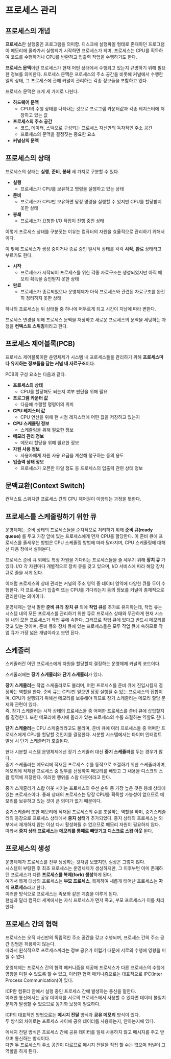 # 프로세스 관리

## 프로세스의 개념
**프로세스**란 실행중인 프로그램을 의미함.
디스크에 실행파일 형태로 존재하던 프로그램이 메모리에 올라가서 실행되기 시작하면 프로세스가 되며, 프로세스는 CPU를 획득하여 코드를 수행하거나 CPU를 반환하고 입출력 작업을 수행하기도 한다.

**프로세스 문맥**이란 프로세스가 현재 어떤 상태에서 수행되고 있는지 규명하기 위해 필요한 정보를 의미한다.
프로세스 문맥은 프로세스의 주소 공간을 비롯해 커널에서 수행한 일의 상태, 그 프로세스에 관해 커널이 관리하는 각종 정보들을 포함하고 있다.

프로세스 문맥은 크게 세 가지로 나뉜다.
- **하드웨어 문맥**
  - CPU의 수행 상태를 나타내는 것으로 프로그램 카운터값과 각종 레지스터에 저장하고 있는 값
- **프로세스의 주소 공간**
  - 코드, 데이터, 스택으로 구성되는 프로세스 자신만의 독자적인 주소 공간
  - 프로세스의 문맥을 결정짓는 중요한 요소
- **커널상의 문맥**
  
## 프로세스의 상태
프로세스의 상태는 **실행**, **준비**, **봉쇄** 세 가지로 구분할 수 있다.
- **실행**
  - 프로세스가 CPU를 보유하고 명령을 실행하고 있는 상태
- **준비**
  - 프로세스가 CPU만 보유하면 당장 명령을 실행할 수 있지만 CPU를 할당받지 못한 상태
- **봉쇄**
  - 프로세스가 요청한 I/O 작업이 진행 중인 상태

이렇게 프로세스 상태를 구분짓는 이유는 컴퓨터의 자원을 효율적으로 관리하기 위해서이다.

이 밖에 프로세스가 생성 중이거나 종료 중인 일시적 상태를 각각 **시작**, **완료** 상태라고 부르기도 한다.
- **시작**
  - 프로세스가 시작되어 프로세스를 위한 각종 자료구조는 생성되었지만 아직 메모리 획득을 승인받지 못한 상태
- **완료**
  - 프로세스가 종료되었으나 운영체제가 아직 프로세스와 관련된 자료구조를 완전히 정리하지 못한 상태

하나의 프로세스는 위 상태들 중 하나에 머무르게 되고 시간이 지남에 따라 변한다.

프로세스 변경을 위해 프로세스 문맥을 저장하고 새로운 프로세스의 문맥을 세팅하는 과정을 **컨텍스트 스위칭**이라고 한다.

## 프로세스 제어블록(PCB)
프로세스 제어블록이란 운영체제가 시스템 내 프로세스들을 관리하기 위해 **프로세스마다 유지하는 정보들을 담는 커널 내 자료구조**이다.

PCB의 구성 요소는 다음과 같다.

- **프로세스의 상태**
  - CPU를 할당해도 되는지 여부 판단을 위해 필요
- **프로그램 카운터 값**
  - 다음에 수행할 명령어의 위치
- **CPU 레지스터 값**
  - CPU 연산을 위해 현 시점 레지스터에 어떤 값을 저장하고 있는지
- **CPU 스케쥴링 정보**
  - 스케쥴링을 위해 필요한 정보
- **메모리 관리 정보**
  - 메모리 할당을 위해 필요한 정보
- **자원 사용 정보**
  - 사용자에게 자원 사용 요금을 계산해 청구하는 등의 용도
- **입출력 상태 정보**
  - 프로세스가 오픈한 파일 정도 등 프로세스의 입출력 관련 상태 정보

## 문맥교환(Context Switch)
컨텍스트 스위치란 프로세스 간의 CPU 제어권이 이양되는 과정을 뜻한다.

## 프로세스를 스케줄링하기 위한 큐
운영체제는 준비 상태의 프로세스들을 순차적으로 처리하기 위해 **준비 큐(ready queue)** 를 두고 가장 앞에 있는 프로세스에게 먼저 CPU를 할당한다.
이 준비 큐에 프로세스를 줄세우는 방법은 CPU 스케줄링 방법에 따라 달라지며, CPU 스케줄링에 대해선 다음 장에서 살펴본다.

프로세스 준비 큐 외에도 특정 자원을 기다리는 프로세스들을 줄 세우기 위해 **장치 큐** 가 있다.
I/O 각 자원마다 개별적으로 장치 큐를 갖고 있으며, I/O 서비스에 따라 해당 장치 큐로 줄을 서게 된다.

이처럼 프로세스의 상태 관리는 커널의 주소 영역 중 데이터 영역에 다양한 큐를 두어 수행한다.
각 프로세스가 입출력 또는 CPU를 기다리는지 등의 정보를 커널이 총체적으로 관리한다는 의미이다.

운영체제는 앞서 말한 **준비 큐**와 **장치 큐** 외에 **작업 큐**를 추가로 유지하는데, 작업 큐는 시스템 내의 모든 프로세스를 관리하기 위한 큐로 프로세스 상태와 무관하게 현재 시스템 내의 모든 프로세스가 작업 큐에 속한다.
그러므로 작업 큐에 있다고 반드시 메모리를 갖고 있는 것이며, 준비 큐와 장치 큐에 있는 프로세스들은 모두 작업 큐에 속하므로 작업 큐가 가장 넓은 개념이라고 보면 된다.

## 스케줄러
스케줄러란 어떤 프로세스에게 자원을 할당할지 결정하는 운영체제 커널의 코드이다.

스케줄러에는 **장기 스케줄러**와 **단기 스케줄러**가 있다.

**장기 스케줄러**는 작업 스케줄러로도 불리며, 어떤 프로세스를 준비 큐에 진입시킬지 결정하는 역할을 한다.
준비 큐는 CPU만 얻으면 당장 실행될 수 있는 프로세스의 집합이며, CPU가 실행되기 위해선 메모리를 보유해야 하므로 장기 스케줄러는 메모리 할당 문제와 관련이 있다.
<br/>즉, 장기 스케줄러는 시작 상태의 프로세스들 중 어떠한 프로세스를 준비 큐에 삽입할지를 결정한다.
또한 메모리에 동시에 올라가 있는 프로세스의 수를 조절하는 역할도 한다.

**단기 스케줄러**는 CPU 스케줄러라고도 불리며, 준비 큐에 여러 프로세스들 중 어떠한 프로세스에게 CPU를 할당할 것인지를 결정한다.
시분할 시스템에서는 타이머 인터럽트 발생 시 단기 스케줄러가 호출된다.

현대 시분할 시스템 운영체제에선 장기 스케줄러 대신 **중기 스케줄러**를 두는 경우가 많다.  
중기 스케줄러는 메모리에 적재된 프로세스 수를 동적으로 조절하기 위한 스케줄러이며, 메모리에 적재된 프로세스 중 일부를 선정하여 메모리를 빼앗고 그 내용을 디스크의 스왑 영역에 저장한다.
이러한 행위를 스왑 아웃이라고 한다.

중기 스케줄러가 스왑 아웃 시키는 프로세스의 우선 순위 중 가장 높은 것은 봉쇄 상태에 있는 프로세스이다.
퐁쇄 상태의 프로세스는 당장 CPU를 획득할 가능성이 없으므로 메모리를 보유하고 있는 것이 큰 의미가 없기 때문이다.

중기스케줄러 또한 메모리에 적재된 프로세스의 수를 조절하는 역할을 하며, 중기스케줄러의 등장으로 프로세스 상태에서 **중지 상태**가 추가되었다.
중지 상태의 프로세스는 외부에서 재개하지 않는 이상 다시 활성화될 수 없으므로 메모리 자원이 필요하지 않다.  
따라서 **중지 상태 프로세스는 메모리를 통째로 빼앗기고 디스크로 스왑 아웃** 된다.

## 프로세스의 생성
운영체제가 프로세스를 전부 생성하는 것처럼 보였지만, 실상은 그렇지 않다.  
시스템이 부팅된 후 최초 프로세스는 운영체제가 생성하지만, 그 이후부턴 이미 존재하던 프로세스가 다른 **프로세스를 복제(fork) 생성**하게 된다.  
여기서 복제 대상의 프로세스는 **부모 프로세스**, 복제하여 새롭게 태어난 프로세스는 **자식 프로세스**라고 한다.  
이러한 방식으로 프로세스는 족보와 같은 계층을 이루게 된다.  
현실과 달리 컴퓨터 세계에서는 자식 프로세스가 먼저 죽고, 부모 프로세스가 이를 처리한다. 

## 프로세스 간의 협력
프로세스는 오직 자신만의 독립적인 주소 공간을 갖고 수행되며, 프로세스 간의 주소 공간 침범은 허용하지 않는다.  
따라서 원칙적으로 프로세스끼리는 정보 공유가 어렵기 때문에 서로의 수행에 영향을 미칠 수 없다.

운영체제는 프로세스 간의 협력 메커니즘을 제공해 프로세스가 다른 프로세스의 수행에 영향을 미칠 수 있도록 할 수 있고, 
이러한 협력 매커니즘으로는 대표적으로 IPC(Inter Process Communication)이 있다.  

ICP란 컴퓨터 안에서 실행 중인 프로세스 간에 발생하는 통신을 말한다.  
이러한 통신에서는 공유 데이터를 서로의 프로세스에서 사용할 수 있다면 데이터 불일치 문제가 발생할 수 있으므로 동기화 보장이 필요하다.  

ICP의 대표적인 방법으로는 **메시지 전달** 방식과 **공유 메모리** 방식이 있다.  
두 방식의 차이로는 프로세스 사이에 공유 데이터를 사용하는지, 안하는지에 있다.  

메세지 전달 방식은 프로세스 간에 공유 데이터를 일체 사용하지 않고 메시지를 주고 받으며 통신하는 방식이다.  
다만 두 프로세스의 주소 공간이 다르므로 메시지 전달을 직접 할 수는 없으며 커널이 그 역할을 하게 된다.

